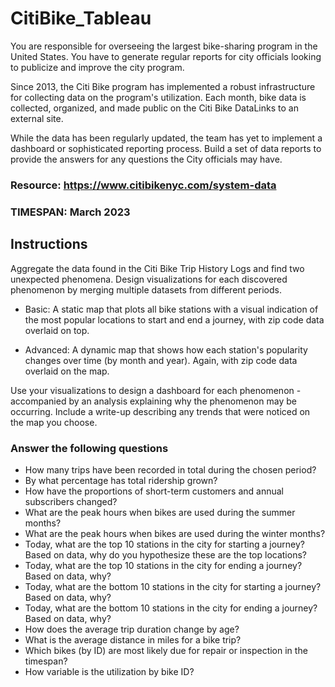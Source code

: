 # CitiBike_Tableau

You are responsible for overseeing the largest bike-sharing program in the United States. You have to generate regular reports for city officials looking to publicize and improve the city program.

Since 2013, the Citi Bike program has implemented a robust infrastructure for collecting data on the program's utilization. Each month, bike data is collected, organized, and made public on the Citi Bike DataLinks to an external site.

While the data has been regularly updated, the team has yet to implement a dashboard or sophisticated reporting process. Build a set of data reports to provide the answers for any questions the City officials may have.

### Resource: https://www.citibikenyc.com/system-data

### TIMESPAN: March 2023

## Instructions
Aggregate the data found in the Citi Bike Trip History Logs and find two unexpected phenomena.
Design visualizations for each discovered phenomenon by merging multiple datasets from different periods.

- Basic: A static map that plots all bike stations with a visual indication of the most popular locations to start and end a journey, with zip code data overlaid on top.

- Advanced: A dynamic map that shows how each station's popularity changes over time (by month and year). Again, with zip code data overlaid on the map.

Use your visualizations to design a dashboard for each phenomenon - accompanied by an analysis explaining why the phenomenon may be occurring.
Include a write-up describing any trends that were noticed on the map you choose.

### Answer the following questions
- How many trips have been recorded in total during the chosen period?
- By what percentage has total ridership grown?
- How have the proportions of short-term customers and annual subscribers changed?
- What are the peak hours when bikes are used during the summer months?
- What are the peak hours when bikes are used during the winter months?
- Today, what are the top 10 stations in the city for starting a journey? Based on data, why do you hypothesize these are the top locations?
- Today, what are the top 10 stations in the city for ending a journey? Based on data, why?
- Today, what are the bottom 10 stations in the city for starting a journey? Based on data, why?
- Today, what are the bottom 10 stations in the city for ending a journey? Based on data, why?
- How does the average trip duration change by age?
- What is the average distance in miles for a bike trip?
- Which bikes (by ID) are most likely due for repair or inspection in the timespan?
- How variable is the utilization by bike ID?

